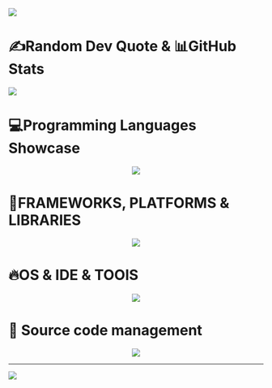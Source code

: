 
![](Intro.gif)



    
# ✍️Random Dev Quote & 📊GitHub Stats  

![](https://github-readme-stats.vercel.app/api?username=nguyenvotien&theme=tokyonight&hide_border=false&include_all_commits=false&count_private=true) 

<h1>💻Programming Languages Showcase </h1>
<p align="center">
  <a href="https://skillicons.dev">
    <img src="https://skillicons.dev/icons?i=js,html,css,ts" />
  </a>
</p>

<h1> 🌌FRAMEWORKS, PLATFORMS & LIBRARIES</h1>
<p  align="center">
  <a href="https://skillicons.dev">
    <img src="https://skillicons.dev/icons?i=nextjs,react,tailwind,tensorflow,pytorch,redux" />
  </a>
</p>


<h1>🔥OS & IDE & TOOlS </h1>
<p  align="center">
  <a href="https://skillicons.dev">
    <img src="https://skillicons.dev/icons?i=figma,postman,vite,vscode,linux" />
  </a>
</p>
</div>

<h1>🤖 Source code management </h1>
<p  align="center" >
  <a href="https://skillicons.dev">
    <img src="https://skillicons.dev/icons?i=github,git" />
  </a>
</p>

---
[![](https://visitcount.itsvg.in/api?id=NguyenVoTien&icon=0&color=0)](https://visitcount.itsvg.in)
